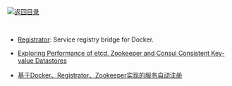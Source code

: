 [![返回目录](https://parg.co/UGo)](https://parg.co/b4z) 


﻿

- [Registrator](http://gliderlabs.com/registrator/latest/user/quickstart/): Service registry bridge for Docker.

- [Exploring Performance of etcd, Zookeeper and Consul Consistent Key-value Datastores](https://coreos.com/blog/performance-of-etcd.html)
 
- [基于Docker、Registrator、Zookeeper实现的服务自动注册](https://parg.co/bC3)